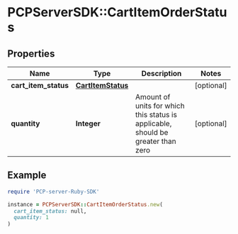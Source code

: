 # PCPServerSDK::CartItemOrderStatus

## Properties

| Name | Type | Description | Notes |
| ---- | ---- | ----------- | ----- |
| **cart_item_status** | [**CartItemStatus**](CartItemStatus.md) |  | [optional] |
| **quantity** | **Integer** | Amount of units for which this status is applicable, should be greater than zero | [optional] |

## Example

```ruby
require 'PCP-server-Ruby-SDK'

instance = PCPServerSDK::CartItemOrderStatus.new(
  cart_item_status: null,
  quantity: 1
)
```

